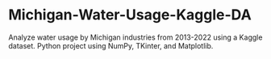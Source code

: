 # Michigan-Water-Usage-Kaggle-DA
Analyze water usage by Michigan industries from 2013-2022 using a Kaggle dataset. Python project using NumPy, TKinter, and Matplotlib. 
